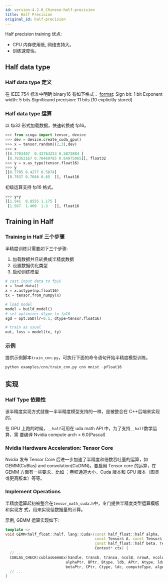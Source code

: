 ```yaml
---
id: version-4.2.0_Chinese-half-precision
title: Half Precision
original_id: half-precision
---
```


<!--- Licensed to the Apache Software Foundation (ASF) under one or more contributor license agreements.  See the NOTICE file distributed with this work for additional information regarding copyright ownership.  The ASF licenses this file to you under the Apache License, Version 2.0 (the "License"); you may not use this file except in compliance with the License.  You may obtain a copy of the License at http://www.apache.org/licenses/LICENSE-2.0 Unless required by applicable law or agreed to in writing, software distributed under the License is distributed on an "AS IS" BASIS, WITHOUT WARRANTIES OR CONDITIONS OF ANY KIND, either express or implied.  See the License for the specific language governing permissions and limitations under the License.  -->

Half precision training 优点:

- CPU 内存使用低, 网络支持大。
- 训练速度快。

## Half data type

### Half data type 定义

在 IEEE 754 标准中明确 binary16 有如下格式：
[format](https://en.wikipedia.org/wiki/Half-precision_floating-point_format):
Sign bit: 1 bit Exponent width: 5 bits Significand precision: 11 bits (10
explicitly stored)

### Half data type 运算

以 fp32 形式加载数据，快速转换成 fp16。

```python
>>> from singa import tensor, device
>>> dev = device.create_cuda_gpu()
>>> x = tensor.random((2,3),dev)
>>> x
[[0.7703407  0.42764223 0.5872884 ]
 [0.78362167 0.70469785 0.64975065]], float32
>>> y = x.as_type(tensor.float16)
>>> y
[[0.7705 0.4277 0.5874]
 [0.7837 0.7046 0.65  ]], float16
```

初级运算支持 fp16 格式。

```python
>>> y+y
[[1.541  0.8555 1.175 ]
 [1.567  1.409  1.3   ]], float16
```

## Training in Half

### Training in Half 三个步骤

半精度训练只需要如下三个步骤:

1. 加载数据并且转换成半精度数据
2. 设置数据优化类型
3. 启动训练模型

```python
# cast input data to fp16
x = load_data()
x = x.astype(np.float16)
tx = tensor.from_numpy(x)

# load model
model = build_model()
# set optimizer dtype to fp16
sgd = opt.SGD(lr=0.1, dtype=tensor.float16)

# train as usual
out, loss = model(tx, ty)
```

### 示例

提供示例脚本`train_cnn.py`，可执行下面的命令语句开始半精度模型训练。

```python
python examples/cnn/train_cnn.py cnn mnist -pfloat16
```

## 实现

### Half Type 依赖性

该半精度实现方式就像一半半精度模型支持的一样，是被整合在 C++后端来实现的。

在 GPU 上跑的时候，`__half`可用在 uda math API 中，为了支持`__half`数学运算，需
要编译 Nvidia compute arch > 6.0(Pascal)

### Nvidia Hardware Acceleration: Tensor Core

Nvidia 发布 Tensor Core 后进一步加速了半精度和倍数吞吐量的运算，如 GEMM(CuBlas)
and convolution(CuDNN)。要启用 Tensor core 的运算，在 GEMM 方面有一些要求，比如
：卷积通道大小，Cuda 版本和 GPU 版本（图灵或更高版本）等等。

### Implement Operations

半精度运算起初被整合在`tensor_math_cuda.h`中，专门提供半精度类型运算模版和实现方
式，用来实现低数据量的计算。

示例, GEMM 运算实现如下:

```c++
template <>
void GEMM<half_float::half, lang::Cuda>(const half_float::half alpha,
                                        const Tensor& A, const Tensor& B,
                                        const half_float::half beta, Tensor* C,
                                        Context* ctx) {
  // ...
  CUBLAS_CHECK(cublasGemmEx(handle, transb, transa, ncolB, nrowA, ncolA,
                           alphaPtr, BPtr, Btype, ldb, APtr, Atype, lda,
                           betaPtr, CPtr, Ctype, ldc, computeType, algo));
  // ...
}
```
